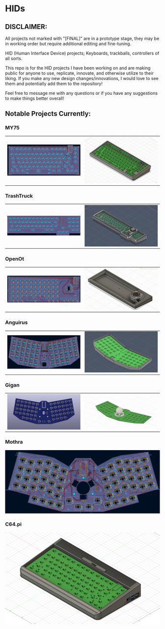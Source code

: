 # HIDs
## DISCLAIMER:
All projects not marked with "[FINAL]" are in a prototype stage, they may be in working order but require additional editing and fine-tuning.

HID (Human Interface Device) projects; Keyboards, trackballs, controllers of all sorts.

This repo is for the HID projects I have been working on and are making public for anyone to use, replicate, innovate, and otherwise utilize to their liking. If you make any new design changes/innovations, I would love to see them and potentially add them to the repository!

Feel free to message me with any questions or if you have any suggestions to make things better overall!

## Notable Projects Currently:

### MY75
<table>
<tr>
<td>
<img src="https://github.com/Skycode22/HIDs/blob/main/HID%20repo%20front%20page%20pictures/MY75.png" alt="MY75" />
</td>
<td>
<img src="https://github.com/Skycode22/HIDs/blob/main/HID%20repo%20front%20page%20pictures/MY75_shell.png" alt="MY75 Shell" />
</td>
</tr>
</table>

### TrashTruck
<table>
<tr>
<td>
<img src="https://github.com/Skycode22/HIDs/blob/main/HID%20repo%20front%20page%20pictures/TrashTruck.png" alt="TrashTruck" />
</td>
<td>
<img src="https://github.com/Skycode22/HIDs/blob/main/HID%20repo%20front%20page%20pictures/TrashTruck_shell.png" alt="TrashTruck Shell" />
</td>
</tr>
</table>

### OpenOt
<table>
<tr>
<td>
<img src="https://github.com/Skycode22/HIDs/blob/main/HID%20repo%20front%20page%20pictures/OpenOt.PNG" alt="OpenOt" />
</td>
<td>
<img src="https://github.com/Skycode22/HIDs/blob/main/HID%20repo%20front%20page%20pictures/OpenOt_shell.PNG" alt="OpenOt Shell" />
</td>
</tr>
</table>

### Anguirus
<table>
<tr>
<td>
<img src="https://github.com/Skycode22/HIDs/blob/main/HID%20repo%20front%20page%20pictures/Anguirus.png" alt="Anguirus" />
</td>
<td>
<img src="https://github.com/Skycode22/HIDs/blob/main/HID%20repo%20front%20page%20pictures/Anguirus_shell.png" alt="Anguirus Shell" />
</td>
</tr>
</table>

### Gigan
<table>
<tr>
<td>
<img src="https://github.com/Skycode22/HIDs/blob/main/HID%20repo%20front%20page%20pictures/Gigan.PNG" alt="Gigan" />
</td>
<td>
<img src="https://github.com/Skycode22/HIDs/blob/main/HID%20repo%20front%20page%20pictures/Gigan_mount.PNG" alt="Gigan Mount" />
</td>
</tr>
</table>

### Mothra
<img src="https://github.com/Skycode22/HIDs/blob/main/HID%20repo%20front%20page%20pictures/Mothra.png" alt="Mothra" />

### C64.pi
<img src="https://github.com/Skycode22/HIDs/blob/main/C64.pi/pictures/fusion360%20home%20view.png" alt="C64.pi" />
